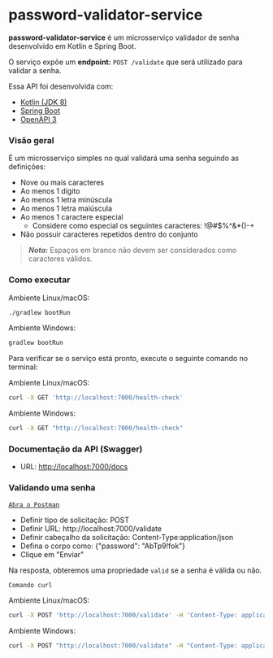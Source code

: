 # password-validator-service

**password-validator-service** é um microsserviço validador de senha desenvolvido em Kotlin e Spring Boot.

O serviço expõe um **endpoint:** ```POST /validate``` que será utilizado para validar a senha.

Essa API foi desenvolvida com:
- [Kotlin (JDK 8)](https://kotlinlang.org/)
- [Spring Boot](https://spring.io/)
- [OpenAPI 3](https://swagger.io/docs/specification/about/)

### Visão geral

É um microsserviço simples no qual validará uma senha seguindo as definições:
- Nove ou mais caracteres
- Ao menos 1 dígito
- Ao menos 1 letra minúscula
- Ao menos 1 letra maiúscula
- Ao menos 1 caractere especial
  - Considere como especial os seguintes caracteres: !@#$%^&*()-+
- Não possuir caracteres repetidos dentro do conjunto
> **_Nota:_** Espaços em branco não devem ser considerados como caracteres válidos.

### Como executar
Ambiente Linux/macOS:
```bash
./gradlew bootRun
```
Ambiente Windows:
```cmd
gradlew bootRun
```
Para verificar se o serviço está pronto, execute o seguinte comando no terminal:

Ambiente Linux/macOS:
```bash
curl -X GET 'http://localhost:7000/health-check'
```
Ambiente Windows:
```cmd
curl -X GET "http://localhost:7000/health-check"
```
### Documentação da API (Swagger)

* URL: [http://localhost:7000/docs](http://localhost:7000/docs)

### Validando uma senha
[`Abra o Postman`](https://www.postman.com/)

* Definir tipo de solicitação: POST
* Definir URL: http://localhost:7000/validate
* Definir cabeçalho da solicitação: Content-Type:application/json
* Defina o corpo como: {"password": "AbTp9!fok"}
* Clique em "Enviar"

Na resposta, obteremos uma propriedade `valid` se a senha é válida ou não.

`Comando curl`

Ambiente Linux/macOS:
```bash
curl -X POST 'http://localhost:7000/validate' -H 'Content-Type: application/json' -d '{"password": "AbTp9!fok"}'
```
Ambiente Windows:
```cmd
curl -X POST "http://localhost:7000/validate" -H "Content-Type: application/json" -d "{\"password\": \"AbTp9!fok\"}"
```
